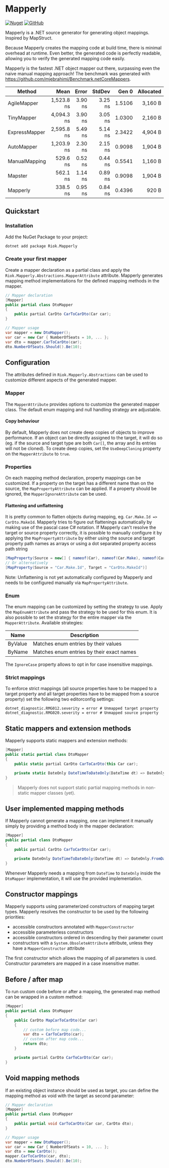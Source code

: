 # Mapperly

[![Nuget](https://img.shields.io/nuget/v/Riok.Mapperly?style=flat-square)](https://www.nuget.org/packages/Riok.Mapperly/)
[![GitHub](https://img.shields.io/github/license/riok/mapperly?style=flat-square)](https://github.com/riok/mapperly/blob/main/LICENSE)

Mapperly is a .NET source generator for generating object mappings. Inspired by MapStruct.

Because Mapperly creates the mapping code at build time, there is minimal overhead at runtime.
Even better, the generated code is perfectly readable, allowing you to verify the generated mapping code easily.

Mapperly is the fastest .NET object mapper out there, surpassing even the naive manual mapping approach! The benchmark was generated with https://github.com/mjebrahimi/Benchmark.netCoreMappers.

|        Method |       Mean |   Error |  StdDev |  Gen 0 | Allocated |
|-------------- |-----------:|--------:|--------:|-------:|----------:|
|   AgileMapper | 1,523.8 ns | 3.90 ns | 3.25 ns | 1.5106 |   3,160 B |
|    TinyMapper | 4,094.3 ns | 3.90 ns | 3.05 ns | 1.0300 |   2,160 B |
| ExpressMapper | 2,595.8 ns | 5.49 ns | 5.14 ns | 2.3422 |   4,904 B |
|    AutoMapper | 1,203.9 ns | 2.30 ns | 2.15 ns | 0.9098 |   1,904 B |
| ManualMapping |   529.6 ns | 0.52 ns | 0.44 ns | 0.5541 |   1,160 B |
|       Mapster |   562.1 ns | 1.14 ns | 0.89 ns | 0.9098 |   1,904 B |
|      Mapperly |   338.5 ns | 0.95 ns | 0.84 ns | 0.4396 |     920 B |

## Quickstart

### Installation

Add the NuGet Package to your project:
```bash
dotnet add package Riok.Mapperly
```

### Create your first mapper

Create a mapper declaration as a partial class
and apply the `Riok.Mapperly.Abstractions.MapperAttribute` attribute.
Mapperly generates mapping method implementations for the defined mapping methods in the mapper.

```c#
// Mapper declaration
[Mapper]
public partial class DtoMapper
{
    public partial CarDto CarToCarDto(Car car);
}

// Mapper usage
var mapper = new DtoMapper();
var car = new Car { NumberOfSeats = 10, ... };
var dto = mapper.CarToCarDto(car);
dto.NumberOfSeats.Should().Be(10);
```

## Configuration

The attributes defined in `Riok.Mapperly.Abstractions` can be used to customize different aspects of the generated mapper.

### Mapper

The `MapperAttribute` provides options to customize the generated mapper class.
The default enum mapping and null handling strategy are adjustable.

####  Copy behaviour

By default, Mapperly does not create deep copies of objects to improve performance.
If an object can be directly assigned to the target, it will do so
(eg. if the source and target type are both `Car[]`, the array and its entries will not be cloned).
To create deep copies, set the `UseDeepCloning` property on the `MapperAttribute` to `true`.

### Properties

On each mapping method declaration, property mappings can be customized.
If a property on the target has a different name than on the source, the `MapPropertyAttribute` can be applied.
If a property should be ignored, the `MapperIgnoreAttribute` can be used.

#### Flattening and unflattening

It is pretty common to flatten objects during mapping, eg. `Car.Make.Id => CarDto.MakeId`.
Mapperly tries to figure out flattenings automatically by making use of the pascal case C# notation.
If Mapperly can't resolve the target or source property correctly, it is possible to manually configure it by applying the `MapPropertyAttribute`
by either using the source and target property path names as arrays or using a dot separated property access path string
```c#
[MapProperty(Source = new[] { nameof(Car), nameof(Car.Make), nameof(Car.Make.Id) }, Target = new[] { nameof(CarDto), nameof(CarDto.MakeId) })]
// Or alternatively
[MapProperty(Source = "Car.Make.Id", Target = "CarDto.MakeId")]
```
Note: Unflattening is not yet automatically configured by Mapperly and needs to be configured manually via `MapPropertyAttribute`.

### Enum

The enum mapping can be customized by setting the strategy to use.
Apply the `MapEnumAttribute` and pass the strategy to be used for this enum.
It is also possible to set the strategy for the entire mapper via the `MapperAttribute`.
Available strategies:

| Name    | Description                               |
|---------|-------------------------------------------|
| ByValue | Matches enum entries by their values      |
| ByName  | Matches enum entries by their exact names |

The `IgnoreCase` property allows to opt in for case insensitive mappings.

### Strict mappings

To enforce strict mappings (all source properties have to be mapped to a target property and all target properties have to be mapped from a source property) set the following two editorconfig settings:
```editorconfig
dotnet_diagnostic.RMG012.severity = error # Unmapped target property
dotnet_diagnostic.RMG020.severity = error # Unmapped source property
```

## Static mappers and extension methods

Mapperly supports static mappers and extension methods:
```c#
[Mapper]
public static partial class DtoMapper
{
    public static partial CarDto CarToCarDto(this Car car);

    private static DateOnly DateTimeToDateOnly(DateTime dt) => DateOnly.FromDateTime(dt);
}
```

> Mapperly does not support static partial mapping methods in non-static mapper classes (yet).

## User implemented mapping methods

If Mapperly cannot generate a mapping, one can implement it manually simply by providing a method body in the mapper declaration:

```c#
[Mapper]
public partial class DtoMapper
{
    public partial CarDto CarToCarDto(Car car);

    private DateOnly DateTimeToDateOnly(DateTime dt) => DateOnly.FromDateTime(dt);
}
```

Whenever Mapperly needs a mapping from `DateTime` to `DateOnly` inside the `DtoMapper` implementation, it will use the provided implementation.

## Constructor mappings

Mapperly supports using parameterized constructors of mapping target types.
Mapperly resolves the constructor to be used by the following priorities:
* accessible constructors annotated with `MapperConstructor`
* accessible parameterless constructors
* accessible constructors ordered in descending by their parameter count
* constructors with a `System.ObsoleteAttribute` attribute, unless they have a `MapperConstructor` attribute

The first constructor which allows the mapping of all parameters is used.
Constructor parameters are mapped in a case insensitive matter.

## Before / after map

To run custom code before or after a mapping, the generated map method can be wrapped in a custom method:

```c#
[Mapper]
public partial class DtoMapper
{
    public CarDto MapCarToCarDto(Car car)
    {
        // custom before map code...
        var dto = CarToCarDto(car);
        // custom after map code...
        return dto;
    }

    private partial CarDto CarToCarDto(Car car);
}
```

## Void mapping methods

If an existing object instance should be used as target, you can define the mapping method as void with the target as second parameter:

```c#
// Mapper declaration
[Mapper]
public partial class DtoMapper
{
    public partial void CarToCarDto(Car car, CarDto dto);
}

// Mapper usage
var mapper = new DtoMapper();
var car = new Car { NumberOfSeats = 10, ... };
var dto = new CarDto();
mapper.CarToCarDto(car, dto);
dto.NumberOfSeats.Should().Be(10);
```
